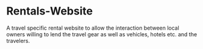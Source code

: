 # Rentals-Website
A travel specific rental website to allow the interaction between local owners willing to lend the travel gear as well as vehicles, hotels etc. and the travelers.
